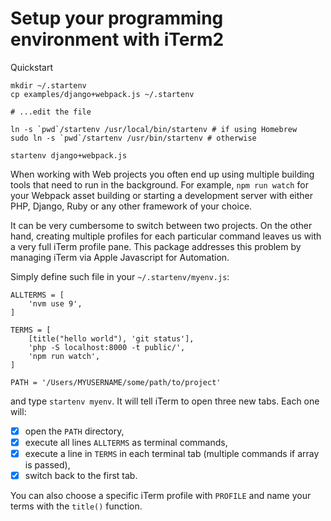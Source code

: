 # Setup your programming environment with iTerm2

Quickstart

```
mkdir ~/.startenv
cp examples/django+webpack.js ~/.startenv

# ...edit the file

ln -s `pwd`/startenv /usr/local/bin/startenv # if using Homebrew
sudo ln -s `pwd`/startenv /usr/bin/startenv # otherwise

startenv django+webpack.js
```

When working with Web projects you often end up using multiple building
tools that need to run in the background. For example, `npm run watch`
for your Webpack asset building or starting a development server with
either PHP, Django, Ruby or any other framework of your choice.

It can be very cumbersome to switch between two projects. On the other
hand, creating multiple profiles for each particular command leaves us
with a very full iTerm profile pane. This package addresses this problem
by managing iTerm via Apple Javascript for Automation.

Simply define such file in your `~/.startenv/myenv.js`:

```
ALLTERMS = [
    'nvm use 9',
]

TERMS = [
	[title("hello world"), 'git status'],
    'php -S localhost:8000 -t public/',
    'npm run watch',
]

PATH = '/Users/MYUSERNAME/some/path/to/project'
```

and type `startenv myenv`. It will tell iTerm to open three new tabs.
Each one will:

- [x] open the `PATH` directory, 
- [x] execute all lines `ALLTERMS` as terminal commands,
- [x] execute a line in `TERMS` in each terminal tab (multiple commands if array is passed),
- [x] switch back to the first tab.

You can also choose a specific iTerm profile with `PROFILE` and name
your terms with the `title()` function.


<!-- vim: set tw=72: -->
